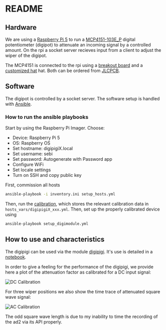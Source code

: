 # README

## Hardware

We are using a [Raspberry Pi 5](https://www.raspberrypi.com/products/raspberry-pi-5/) to run a [MCP4151-103E_P](resources/datasheets/MCP4151.pdf) digital potentiometer (digipot) to attenuate an incoming signal by a controlled amount. On the rpi a socket server recieves input from a client to adjust the wiper of the digipot. 

The MCP4151 is connected to the rpi using a [breakout board](resources/PCBs/breakout/) and a [customized hat](resources/PCBs/digipigi_hat/) hat. Both can be ordered from [JLCPCB](https://jlcpcb.com). 

## Software

  The digipot is controlled by a socket server. The software setup is handled with [Ansible](https://docs.ansible.com/ansible/latest/index.html).

### How to run the ansible playbooks


Start by using the Raspberry Pi Imager. Choose:
- Device: Raspberry Pi 5
- OS: Raspberry OS
- Set hostname: digipigiX.local
- Set username: sebi
- Set password: Autogenerate with Password app
- Configure WiFi
- Set locale settings
- Turn on SSH and copy public key

First, commission all hosts
```bash
ansible-playbook -i inventory.ini setup_hosts.yml 
```
Then, run the [calibration](resources/python/calibrate.ipynb), which stores the relevant calibration data in `hosts_vars/digipigiX_xxx.yml`. Then, set up the properly calibrated device using 
```bash
ansible-playbook setup_digimodule.yml
```

## How to use and characteristics

The digipigi can be used via the module [digipigi](resources/python/digipigi.py). It's use is detailed in a [notebook](resources/python/demo.ipynb).

In order to give a feeling for the performance of the digipigi, we provide here a plot of the attenuation factor as calibrated for a DC input signal:

![DC Calibration](resources/images/dc.png)

For three wiper positions we also show the time trace of attenuated square wave signal:

![AC Calibration](resources/images/ac.png)

The odd square wave length is due to my inability to time the recording of the ad2 via its API properly. 




